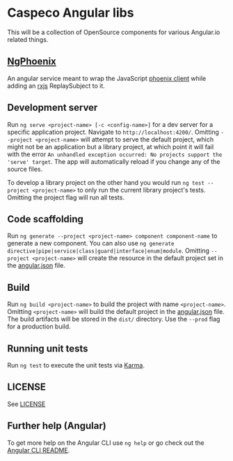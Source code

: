 # Caspeco Angular libs

This will be a collection of OpenSource components for various Angular.io related things.  

## [NgPhoenix](projects/ng-phoenix/README.md)

An angular service meant to wrap the JavaScript [phoenix client](https://github.com/phoenixframework/phoenix/blob/master/assets/js/phoenix.js) while adding an [rxjs](https://github.com/ReactiveX/rxjs) ReplaySubject to it.

## Development server

Run `ng serve <project-name> [-c <config-name>]` for a dev server for a specific application project. Navigate to `http://localhost:4200/`. Omitting `--project <project-name>` will attempt to serve the default project, which might not be an application but a library project, at which point it will fail with the error `An unhandled exception occurred: No projects support the 'serve' target`. The app will automatically reload if you change any of the source files.

To develop a library project on the other hand you would run `ng test --project <project-name>` to only run the current library project's tests. Omitting the project flag will run all tests.

## Code scaffolding

Run `ng generate --project <project-name> component component-name` to generate a new component. You can also use `ng generate directive|pipe|service|class|guard|interface|enum|module`. Omitting `--project <project-name>` will create the resource in the default project set in the [angular.json](angular.json) file.

## Build

Run `ng build <project-name>` to build the project with name `<project-name>`. Omitting `<project-name>` will build the default project in the [angular.json](angular.json) file. The build artifacts will be stored in the `dist/` directory. Use the `--prod` flag for a production build.

## Running unit tests

Run `ng test` to execute the unit tests via [Karma](https://karma-runner.github.io).

## LICENSE

See [LICENSE](LICENSE)

## Further help (Angular)

To get more help on the Angular CLI use `ng help` or go check out the [Angular CLI README](https://github.com/angular/angular-cli/blob/master/README.md).
